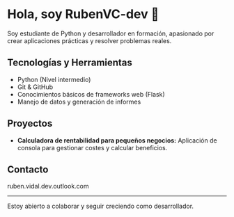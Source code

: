 # Hola, soy RubenVC-dev 👋

Soy estudiante de Python y desarrollador en formación, apasionado por crear aplicaciones prácticas y resolver problemas reales.

## Tecnologías y Herramientas

- Python (Nivel intermedio)
- Git & GitHub
- Conocimientos básicos de frameworks web (Flask)
- Manejo de datos y generación de informes

## Proyectos

- **Calculadora de rentabilidad para pequeños negocios:** Aplicación de consola para gestionar costes y calcular beneficios.

## Contacto


ruben.vidal.dev.outlook.com

---

Estoy abierto a colaborar y seguir creciendo como desarrollador.
